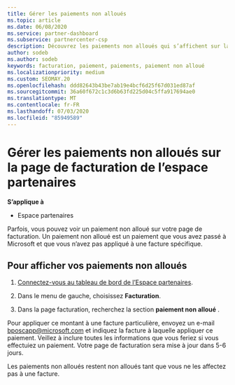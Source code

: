 ```yaml
---
title: Gérer les paiements non alloués
ms.topic: article
ms.date: 06/08/2020
ms.service: partner-dashboard
ms.subservice: partnercenter-csp
description: Découvrez les paiements non alloués qui s’affichent sur la page de facturation de l’espace partenaires. En savoir plus sur la façon de les appliquer à vos factures.
author: sodeb
ms.author: sodeb
keywords: facturation, paiement, paiements, paiement non alloué
ms.localizationpriority: medium
ms.custom: SEOMAY.20
ms.openlocfilehash: ddd82643b43be7ab19e4bcf6d25f67d031ed87af
ms.sourcegitcommit: 36a60f672c1c3d6b63fd225d04c5ffa917694ae0
ms.translationtype: MT
ms.contentlocale: fr-FR
ms.lasthandoff: 07/03/2020
ms.locfileid: "85949589"
---
```

# <a name="manage-unallocated-payments-on-your-partner-center-billing-page"></a>Gérer les paiements non alloués sur la page de facturation de l’espace partenaires

**S’applique à**

- Espace partenaires

Parfois, vous pouvez voir un paiement non alloué sur votre page de facturation. Un paiement non alloué est un paiement que vous avez passé à Microsoft et que vous n’avez pas appliqué à une facture spécifique.

## <a name="to-view-your-unallocated-payments"></a>Pour afficher vos paiements non alloués

1. [Connectez-vous au tableau de bord de l’Espace partenaires](https://partner.microsoft.com/dashboard/home).

2. Dans le menu de gauche, choisissez **Facturation**.

3. Dans la page facturation, recherchez la section **paiement non alloué** . 

Pour appliquer ce montant à une facture particulière, envoyez un e-mail bposcapp@microsoft.com et indiquez la facture à laquelle appliquer ce paiement. Veillez à inclure toutes les informations que vous feriez si vous effectuiez un paiement. Votre page de facturation sera mise à jour dans 5-6 jours. 

Les paiements non alloués restent non alloués tant que vous ne les affectez pas à une facture. 
